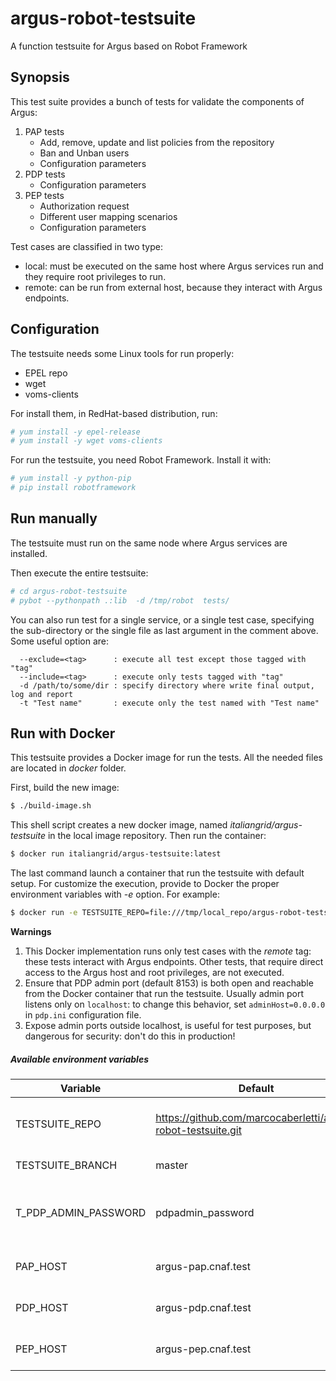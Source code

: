 # argus-robot-testsuite
A function testsuite for Argus based on Robot Framework

## Synopsis
This test suite provides a bunch of tests for validate the components of Argus:

1. PAP tests
   * Add, remove, update and list policies from the repository
   * Ban and Unban users
   * Configuration parameters
2. PDP tests
   * Configuration parameters
3. PEP tests
   * Authorization request
   * Different user mapping scenarios
   * Configuration parameters

Test cases are classified in two type:

  * local: must be executed on the same host where Argus services run and they require root privileges to run.
  * remote: can be run from external host, because they interact with Argus endpoints.



## Configuration
The testsuite needs some Linux tools for run properly:
 * EPEL repo
 * wget
 * voms-clients

For install them, in RedHat-based distribution, run:

```bash
# yum install -y epel-release
# yum install -y wget voms-clients
```

For run the testsuite, you need Robot Framework. Install it with:

```bash
# yum install -y python-pip
# pip install robotframework
```

## Run manually
The testsuite must run on the same node where Argus services are installed.

Then execute the entire testsuite:
```bash
# cd argus-robot-testsuite
# pybot --pythonpath .:lib  -d /tmp/robot  tests/
```
You can also run test for a single service, or a single test case, specifying the sub-directory or the single file as last argument in the comment above.
Some useful option are:
```
  --exclude=<tag>      : execute all test except those tagged with "tag"
  --include=<tag>      : execute only tests tagged with "tag"
  -d /path/to/some/dir : specify directory where write final output, log and report
  -t "Test name"       : execute only the test named with "Test name"
```



## Run with Docker
This testsuite provides a Docker image for run the tests. All the needed files are located in _docker_ folder.

First, build the new image:
```bash
$ ./build-image.sh
```
This shell script creates a new docker image, named _italiangrid/argus-testsuite_ in the local image repository.
Then run the container:
```bash
$ docker run italiangrid/argus-testsuite:latest
```
The last command launch a container that run the testsuite with default setup. For customize the execution, provide to Docker the proper environment variables with _-e_ option.
For example:
```bash
$ docker run -e TESTSUITE_REPO=file:///tmp/local_repo/argus-robot-testsuite -e TESTSUITE_REPO=issue/issue-1 -e T_PDP_ADMIN_PASSWORD=pdpadmin_password -e PAP_HOST=argus-pap.cnaf.test -e PDP_HOST=argus-pdp.cnaf.test -e PEP_HOST=argus-pep.cnaf.test  italiangrid/argus-testsuite:latest
```

**Warnings**

1. This Docker implementation runs only test cases with the _remote_ tag: these tests interact with Argus endpoints. Other tests, that require direct access to the Argus host and root privileges, are not executed.
2. Ensure that PDP admin port (default 8153) is both open and reachable from the Docker container that run the testsuite. Usually admin port listens only on `localhost`: to change this behavior, set `adminHost=0.0.0.0` in `pdp.ini` configuration file.
3. Expose admin ports outside localhost, is useful for test purposes, but dangerous for security: don't do this in production!

##### Available environment variables

| Variable             | Default                                                      | Meaning |
| -------------------- | ------------------------------------------------------------ | ------- |
| TESTSUITE_REPO       | https://github.com/marcocaberletti/argus-robot-testsuite.git | Repository hosting testsuite code |
| TESTSUITE_BRANCH     | master                                                       | Git branch to checkout |
| T_PDP_ADMIN_PASSWORD | pdpadmin_password                                            | Password use to communicate to PDP admin service |
| PAP_HOST             | argus-pap.cnaf.test                                          | Argus PAP service hostname |
| PDP_HOST             | argus-pdp.cnaf.test                                          | Argus PDP service hostname |
| PEP_HOST             | argus-pep.cnaf.test                                          | Argus PEP service hostname |





